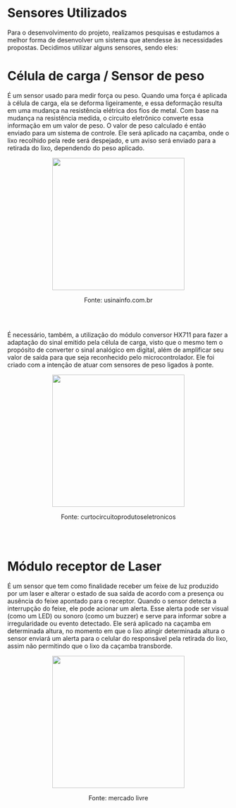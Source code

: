 # Sensores Utilizados

Para o desenvolvimento do projeto, realizamos pesquisas e estudamos a melhor forma de desenvolver um sistema que atendesse às necessidades propostas. Decidimos utilizar alguns sensores, sendo eles:

# Célula de carga / Sensor de peso

   É um sensor usado para medir força ou peso. Quando uma força é aplicada à célula de carga, ela se deforma ligeiramente, e essa deformação resulta em uma mudança na resistência elétrica dos fios de metal. Com base na mudança na resistência medida, o circuito eletrônico converte essa informação em um valor de peso. O valor de peso calculado é então enviado para um sistema de controle. Ele será aplicado na caçamba, onde o lixo recolhido pela rede será despejado, e um aviso será enviado para a retirada do lixo, dependendo do peso aplicado. 

<p align="center">
<img src="https://github.com/user-attachments/assets/7e67f5ce-ac39-4881-afe5-2ab12b89faa3" width="300px" border="0" >
  <p align="center">
  <a> Fonte: usinainfo.com.br  <a>
</p>
<br><br>

   É necessário, também, a utilização do módulo conversor HX711 para fazer a adaptação do sinal emitido pela célula de carga, visto que o mesmo tem o propósito de converter o sinal analógico em digital, além de amplificar seu valor de saída para que seja reconhecido pelo microcontrolador. Ele foi criado com a intenção de atuar com sensores de peso ligados à ponte.

<p align="center">
<img src="https://github.com/user-attachments/assets/2baad6a7-3a0f-4a7e-bc66-c0229d2a1c27" width="300px" border="0" >
  <p align="center">
  <a> Fonte: curtocircuitoprodutoseletronicos <a>
</p>
<br><br>

# Módulo receptor de Laser

   É um sensor que tem como finalidade receber um feixe de luz produzido por um laser e alterar o estado de sua saída de acordo com a presença ou ausência do feixe apontado para o receptor. Quando o sensor detecta a interrupção do feixe, ele pode acionar um alerta. Esse alerta pode ser visual (como um LED) ou sonoro (como um buzzer) e serve para informar sobre a irregularidade ou evento detectado. Ele será aplicado na caçamba em determinada altura, no momento em que o lixo atingir determinada altura o sensor enviará um alerta para o celular do responsável pela retirada do lixo, assim não permitindo que o lixo da caçamba transborde.

<p align="center">
<img src="https://github.com/user-attachments/assets/f9d6fbf9-b2ed-40ac-a323-3f577ee55211" width="300px" border="0" >
  <p align="center">
  <a> Fonte: mercado livre <a>
</p>
<br><br>
